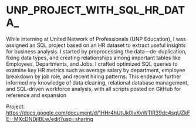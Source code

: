 # UNP_PROJECT_WITH_SQL_HR_DATA_

While interning at United Network of Professionals (UNP Education), I was assigned an SQL project based on an HR dataset to extract useful insights for business analysis. I started by preprocessing the data—de-duplication, fixing data types, and creating relationships among important tables like Employees, Departments, and Jobs. I crafted optimized SQL queries to examine key HR metrics such as average salary by department, employee breakdown by job role, and recent hiring patterns. This endeavor further informed my knowledge of data cleaning, relational database management, and SQL-driven workforce analysis, with all scripts posted on GitHub for reference and expansion

Project: https://docs.google.com/document/d/1HHr4hUtUk0IvKvWTlR39dc4sqUZkFE--MXcDNDjIBLw/edit?usp=sharing
